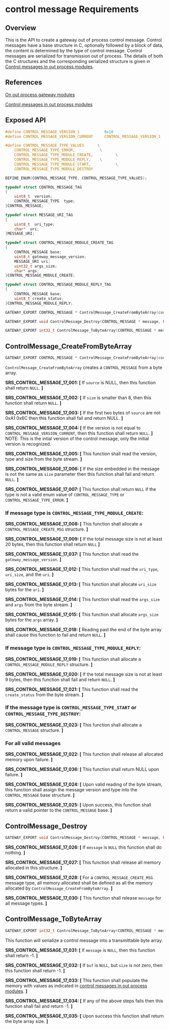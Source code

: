 # control message Requirements

## Overview
This is the API to create a gateway out of process control message.
Control messages have a base structure in C, optionally followed by a block of 
data, the content is determined by the type of control message.
Control messages are serialized for transmission out of process. The details of 
both the C structures and the corresponding serialized structure is given in 
[Control messages in out process modules](out-process-control-messages.md).


## References

[On out process gateway modules](on-out-process-gateway-modules.md)

[Control messages in out process modules](out-process-control-messages.md)

## Exposed API
```C
#define CONTROL_MESSAGE_VERSION_1           0x10
#define CONTROL_MESSAGE_VERSION_CURRENT     CONTROL_MESSAGE_VERSION_1

#define CONTROL_MESSAGE_TYPE_VALUES      \
    CONTROL_MESSAGE_TYPE_ERROR,           \
    CONTROL_MESSAGE_TYPE_MODULE_CREATE,          \
    CONTROL_MESSAGE_TYPE_MODULE_REPLY,    \
    CONTROL_MESSAGE_TYPE_MODULE_START,           \
    CONTROL_MESSAGE_TYPE_MODULE_DESTROY

DEFINE_ENUM(CONTROL_MESSAGE_TYPE, CONTROL_MESSAGE_TYPE_VALUES);

typedef struct CONTROL_MESSAGE_TAG
{
    uint8_t  version;
    CONTROL_MESSAGE_TYPE  type;
}CONTROL_MESSAGE;

typedef struct MESSAGE_URI_TAG
{
    uint8_t  uri_type;
    char*  uri;
}MESSAGE_URI;

typedef struct CONTROL_MESSAGE_MODULE_CREATE_TAG
{
	CONTROL_MESSAGE base;
    uint8_t gateway_message_version;
    MESSAGE_URI uri;
    uint32_t args_size;
    char* args;
}CONTROL_MESSAGE_MODULE_CREATE;

typedef struct CONTROL_MESSAGE_MODULE_REPLY_TAG
{
    CONTROL_MESSAGE base;
    uint8_t create_status;
}CONTROL_MESSAGE_MODULE_REPLY;

GATEWAY_EXPORT CONTROL_MESSAGE * ControlMessage_CreateFromByteArray(const unsigned char* source, int32_t size);

GATEWAY_EXPORT void ControlMessage_Destroy(CONTROL_MESSAGE * message, bool destroy_args);

GATEWAY_EXPORT int32_t ControlMessage_ToByteArray(CONTROL_MESSAGE * message, unsigned char* buf, int32_t size);

```

## ControlMessage_CreateFromByteArray
```C
GATEWAY_EXPORT CONTROL_MESSAGE * ControlMessage_CreateFromByteArray(const unsigned char* source, int32_t size);
```

`ControlMessage_CreateFromByteArray` creates a `CONTROL_MESSAGE` from a byte array. 

**SRS_CONTROL_MESSAGE_17_001: [** If `source` is NULL, then this function shall return `NULL`. **]**

**SRS_CONTROL_MESSAGE_17_002: [** If `size` is smaller than 8, then this function shall return `NULL`. **]**

**SRS_CONTROL_MESSAGE_17_003: [** If the first two bytes of `source` are not 0xA1 0x6C then this function shall fail and return NULL. **]**

**SRS_CONTROL_MESSAGE_17_004: [** If the version is not equal to `CONTROL_MESSAGE_VERSION_CURRENT`, then this 
function shall return `NULL`. **]**
NOTE: This is the intial version of the control message, only the initial 
version is recognized.

**SRS_CONTROL_MESSAGE_17_005: [** This function shall read the version, type and size from the byte stream. **]**

**SRS_CONTROL_MESSAGE_17_006: [** If the size embedded in the message is not the same as `size` parameter then this function shall fail and return `NULL`. **]**

**SRS_CONTROL_MESSAGE_17_007: [** This function shall return `NULL` if the type is not a valid enum value of 
`CONTROL_MESSAGE_TYPE` or `CONTROL_MESSAGE_TYPE_ERROR`. **]**

### If message type is `CONTROL_MESSAGE_TYPE_MODULE_CREATE`:

**SRS_CONTROL_MESSAGE_17_008: [** This function shall allocate a `CONTROL_MESSAGE_CREATE_MSG` structure. **]**

**SRS_CONTROL_MESSAGE_17_009: [** If the total message size is not at least 20 bytes, then this function shall 
return `NULL` **]**

**SRS_CONTROL_MESSAGE_17_037: [** This function shall read the `gateway_message_version`. **]**

**SRS_CONTROL_MESSAGE_17_012: [** This function shall read the `uri_type`, `uri_size`, and the `uri`. **]**

**SRS_CONTROL_MESSAGE_17_013: [** This function shall allocate `uri_size` bytes for the `uri`. **]**

**SRS_CONTROL_MESSAGE_17_014: [** This function shall read the `args_size` and `args` from the byte stream. **]**

**SRS_CONTROL_MESSAGE_17_015: [** This function shall allocate `args_size` bytes for the `args` array. **]**

**SRS_CONTROL_MESSAGE_17_018: [** Reading past the end of the byte array shall cause this function to fail and return `NULL`. **]**

### If message type is `CONTROL_MESSAGE_TYPE_MODULE_REPLY`:

**SRS_CONTROL_MESSAGE_17_019: [** This function shall allocate a `CONTROL_MESSAGE_MODULE_REPLY` structure. **]**

**SRS_CONTROL_MESSAGE_17_020: [** If the total message size is not at least 9 bytes, then this function shall 
fail and return `NULL`. **]**

**SRS_CONTROL_MESSAGE_17_021: [** This function shall read the `create_status` from the byte stream. **]**



### If the message type is `CONTROL_MESSAGE_TYPE_START` or `CONTROL_MESSAGE_TYPE_DESTROY`:

**SRS_CONTROL_MESSAGE_17_023: [** This function shall allocate a `CONTROL_MESSAGE` structure. **]**

### For all valid messages

**SRS_CONTROL_MESSAGE_17_022: [** This function shall release all allocated memory upon failure. **]**

**SRS_CONTROL_MESSAGE_17_036: [** This function shall return NULL upon failure. **]**

**SRS_CONTROL_MESSAGE_17_024: [** Upon valid reading of the byte stream, this function shall assign the message version and type into the `CONTROL_MESSAGE` base structure. **]**

**SRS_CONTROL_MESSAGE_17_025: [** Upon success, this function shall return a valid pointer to the `CONTROL_MESSAGE` base. **]**

## ControlMessage_Destroy
```c
GATEWAY_EXPORT void ControlMessage_Destroy(CONTROL_MESSAGE * message, bool destroy_args);
```

**SRS_CONTROL_MESSAGE_17_026: [** If `message` is `NULL` this function shall do nothing. **]**

**SRS_CONTROL_MESSAGE_17_027: [** This function shall release all memory allocated in this structure. **]**

**SRS_CONTROL_MESSAGE_17_028: [** For a `CONTROL_MESSAGE_CREATE_MSG` message type, all memory allocated shall be defined as all the memory allocated by `ControlMessage_CreateFromByteArray`. **]**

**SRS_CONTROL_MESSAGE_17_030: [** This function shall release `message` for all message types. **]**


## ControlMessage_ToByteArray
```c
GATEWAY_EXPORT int32_t ControlMessage_ToByteArray(CONTROL_MESSAGE * message, unsigned char* buf, int32_t size);
```

This function will serialize a control message into a transmittable byte array.

**SRS_CONTROL_MESSAGE_17_031: [** If `message` is `NULL`, then this function shall return -1. **]**

**SRS_CONTROL_MESSAGE_17_032: [** If `buf` is `NULL`, but `size` is not zero, then this function shall return -1. **]**

**SRS_CONTROL_MESSAGE_17_033: [** This function shall populate the memory with values as indicated in 
[control messages in out process modules](out-process-control-messages.md). **]**

**SRS_CONTROL_MESSAGE_17_034: [** If any of the above steps fails then this function shall fail and return -1. **]**

**SRS_CONTROL_MESSAGE_17_035: [** Upon success this function shall return the byte array size. **]**


